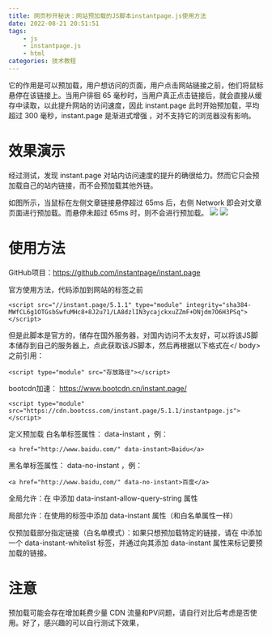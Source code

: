 ```yaml
---
title: 网页秒开秘诀：网站预加载的JS脚本instantpage.js使用方法
date: 2022-08-21 20:51:51
tags: 
	- js 
	- instantpage.js 
	- html
categories: 技术教程
---
```

它的作用是可以预加载，用户想访问的页面，用户点击网站链接之前，他们将鼠标悬停在该链接上。当用户徘徊 65 毫秒时，当用户真正点击链接后，就会直接从缓存中读取，以此提升网站的访问速度，因此 instant.page 此时开始预加载，平均超过 300 毫秒，instant.page 是渐进式增强 ，对不支持它的浏览器没有影响。
<!--more-->
# 效果演示
经过测试，发现 instant.page 对站内访问速度的提升的确很给力。然而它只会预加载自己的站内链接，而不会预加载其他外链。

如图所示，当鼠标在左侧文章链接悬停超过 65ms 后，右侧 Network 即会对文章页面进行预加载。而悬停未超过 65ms 时，则不会进行预加载。
![](https://files.baxx.eu.org/img/202208212107707.png)
![](https://files.baxx.eu.org/img/202208212109572.gif)
# 使用方法
GitHub项目：https://github.com/instantpage/instant.page

官方使用方法，代码添加到网站的</body>标签之前

```
<script src="//instant.page/5.1.1" type="module" integrity="sha384-MWfCL6g1OTGsbSwfuMHc8+8J2u71/LA8dzlIN3ycajckxuZZmF+DNjdm7O6H3PSq"></script>
```
但是此脚本是官方的，储存在国外服务器，对国内访问不太友好，可以将该JS脚本储存到自己的服务器上，点此获取该JS脚本，然后再根据以下格式在</ body> 之前引用：

```
<script type="module" src="存放路径"></script>
```
bootcdn加速：
https://www.bootcdn.cn/instant.page/

```
<script type="module" src="https://cdn.bootcss.com/instant.page/5.1.1/instantpage.js"></script>
```
定义预加载
白名单标签属性： data-instant ，例：

```
<a href="http://www.baidu.com/" data-instant>Baidu</a>
```
黑名单标签属性： data-no-instant ，例：

```
<a href="http://www.baidu,com/" data-no-instant>百度</a>
```
全局允许：在 <body> 中添加 data-instant-allow-query-string 属性

局部允许：在使用的标签中添加 data-instant 属性（和白名单属性一样）

仅预加载部分指定链接（白名单模式）：如果只想预加载特定的链接，请在 <body> 中添加一个 data-instant-whitelist 标签，并通过向其添加 data-instant 属性来标记要预加载的链接。

# 注意
预加载可能会存在增加耗费少量 CDN 流量和PV问题，请自行对比后考虑是否使用。好了，感兴趣的可以自行测试下效果，